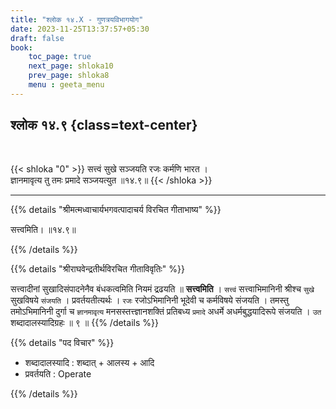 ```yaml
---
title: "श्लोक १४.X - गुणत्रयविभागयोग"
date: 2023-11-25T13:37:57+05:30
draft: false
book:
    toc_page: true
    next_page: shloka10
    prev_page: shloka8
    menu : geeta_menu
---
```




## श्लोक १४.९ {class=text-center}

<br/>

{{< shloka  "0"  >}}
सत्त्वं सुखे सञ्जयति रजः कर्मणि भारत ।  
ज्ञानमावृत्य तु तमः प्रमादे सञ्जयत्युत ॥१४.९॥
{{< /shloka >}}

---


{{% details "श्रीमत्मध्वाचार्यभगवत्पादाचर्य विरचित  गीताभाष्य" %}}

सत्त्वमिति।  ॥१४.९॥

{{% /details %}}



{{% details "श्रीराघवेन्द्रतीर्थविरचित गीताविवृतिः" %}}

सत्त्वादीनां सुखादिसंपादनेनैव बंधकत्वमिति नियमं द्रढयति
॥ **सत्त्वमिति** । `सत्त्वं` सत्त्वाभिमानिनी श्रीश्च 
`सुखे` सुखविषये `संजयति` । प्रवर्तयतीत्यर्थः । `रजः` 
रजोऽभिमानिनी भूदेवी च कर्मविषये संजयति । तमस्तु
तमोऽभिमानिनी दुर्गा च `ज्ञानमावृत्य` मनसस्तत्त्ज्ञानशक्तिं 
प्रतिबध्य `प्रमादे` अधर्मे अधर्मबुद्धयादिरूपे संजयति । 
`उत` शब्दादालस्यादिग्रहः ॥ ९ ॥
{{% /details %}}



{{% details "पद विचार" %}}

- शब्दादालस्यादि : शब्दात् + आलस्य + आदि
- प्रवर्तयति : Operate

{{% /details %}}
